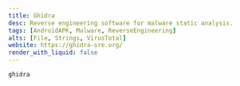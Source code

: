 ```yaml
---
title: Ghidra
desc: Reverse engineering software for malware static analysis.
tags: [AndroidAPK, Malware, ReverseEngineering]
alts: [File, Strings, VirusTotal]
website: https://ghidra-sre.org/
render_with_liquid: false
---
```


```sh
ghidra
```